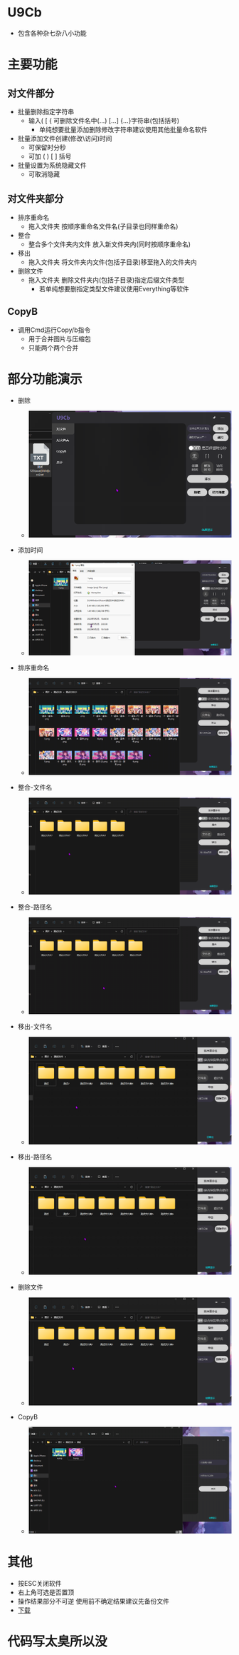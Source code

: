 # U9Cb
* 包含各种杂七杂八小功能
# 主要功能
## 对文件部分
  * 批量删除指定字符串
    * 输入( [ { 可删除文件名中(...) [...] {...}字符串(包括括号)
      * 单纯想要批量添加删除修改字符串建议使用其他批量命名软件 
  * 批量添加文件创建(修改\访问)时间
    * 可保留时分秒
    * 可加 ( ) [ ] 括号
  * 批量设置为系统隐藏文件
    * 可取消隐藏
## 对文件夹部分
  * 排序重命名
    * 拖入文件夹 按顺序重命名文件名(子目录也同样重命名)
  * 整合
    * 整合多个文件夹内文件 放入新文件夹内(同时按顺序重命名)
  * 移出
    * 拖入文件夹 将文件夹内文件(包括子目录)移至拖入的文件夹内
  * 删除文件
    * 拖入文件夹 删除文件夹内(包括子目录)指定后缀文件类型
      * 若单纯想要删指定类型文件建议使用Everything等软件
## CopyB
  * 调用Cmd运行Copy/b指令
    * 用于合并图片与压缩包
    * 只能两个两个合并
# 部分功能演示
* 删除
  * ![删除](https://github.com/UU9i/U9Cb/blob/main/images/%E5%AF%B9%E6%96%87%E4%BB%B6-%E5%88%A0%E9%99%A4.gif)

* 添加时间
  * ![添加时间](https://github.com/UU9i/U9Cb/blob/main/images/%E5%AF%B9%E6%96%87%E4%BB%B6-%E6%B7%BB%E5%8A%A0%E6%97%B6%E9%97%B4.gif)

* 排序重命名
  * ![排序重命名](https://github.com/UU9i/U9Cb/blob/main/images/%E5%AF%B9%E6%96%87%E4%BB%B6%E5%A4%B9-%E6%8E%92%E5%BA%8F%E9%87%8D%E5%91%BD%E5%90%8D.gif)

* 整合-文件名
  * ![整合-文件名](https://github.com/UU9i/U9Cb/blob/main/images/%E5%AF%B9%E6%96%87%E4%BB%B6%E5%A4%B9-%E6%95%B4%E5%90%88.gif)

* 整合-路径名
  * ![整合-路径名](https://github.com/UU9i/U9Cb/blob/main/images/%E5%AF%B9%E6%96%87%E4%BB%B6%E5%A4%B9-%E6%95%B4%E5%90%882.gif)

* 移出-文件名
  * ![移出-文件名](https://github.com/UU9i/U9Cb/blob/main/images/%E5%AF%B9%E6%96%87%E4%BB%B6%E5%A4%B9-%E6%96%87%E4%BB%B6%E5%90%8D%E7%A7%BB%E5%87%BA.gif)

* 移出-路径名
  * ![移出-路径名](https://github.com/UU9i/U9Cb/blob/main/images/%E5%AF%B9%E6%96%87%E4%BB%B6%E5%A4%B9-%E8%B7%AF%E5%BE%84%E5%90%8D%E7%A7%BB%E5%87%BA.gif)

* 删除文件
  * ![删除文件](https://github.com/UU9i/U9Cb/blob/main/images/%E5%AF%B9%E6%96%87%E4%BB%B6%E5%A4%B9-%E5%88%A0%E9%99%A4%E6%96%87%E4%BB%B6.gif)

* CopyB
  * ![CopyB](https://github.com/UU9i/U9Cb/blob/main/images/CopyB.gif)

# 其他
* 按ESC关闭软件
* 右上角可选是否置顶
* 操作结果部分不可逆 使用前不确定结果建议先备份文件
* [下载](https://github.com/UU9i/U9Cb/releases)


# 代码写太臭所以没  
 
